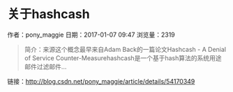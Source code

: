 # 关于hashcash
作者：pony_maggie
日期：2017-01-07 09:47
浏览量：2319
> 简介：来源这个概念最早来自Adam Back的一篇论文Hashcash - A Denial of Service Counter-Measurehashcash是一个基于hash算法的系统用途邮件过滤邮件...

 链接：http://blog.csdn.net/pony_maggie/article/details/54170349
